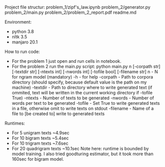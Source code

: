 Project file structur:
problem_1/zipf's_law.ipynb
problem_2/generator.py
problem_2/main.py
problem_2/problem_2_report.pdf
readme.md

Environment:
- python 3.8
- nltk 3.5
- manjaro 20.1

How to run code:
- For the problem 1 just open and run cells in notebook.
- For the problem 2 run the main.py script:
	python main.py n [-corpath str] [-textdir str] [-ntexts int] [-nwords int] [-tofile bool] [-filename str]
	 n        - N for ngram model (mandatory)
	-h        - for help
	-corpath  - Path to corpora directory (should specify, because default value is the path on my machine)
	-textdir  - Path to directory where to write generated text (if ommited, text will be written in the current working directory if -tofile True)
	-ntexts   - Number of texts to be generated
	-nwords   - Number of words per text to be generated
	-tofile   - Set True to write generated texts in a file, otherwise omit to write texts on stdout
	-filename - Name of a file to [be created to] write to generated texts

Runtimes:
- For 5 unigram texts     ~4.9sec
- For 10 bigram texts     ~5.4sec
- For 10 trigram texts    ~7.6sec
- For 20 quadrigram texts ~10.1sec
Note here: runtime is bounded by  model training. I also tried goodturing estimator, but it took more than 160sec for bigram model.
